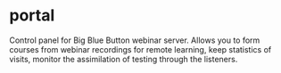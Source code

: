 # portal
Control panel for Big Blue Button webinar server. Allows you to form courses from webinar recordings for remote learning, keep statistics of visits, monitor the assimilation of testing through the listeners.
